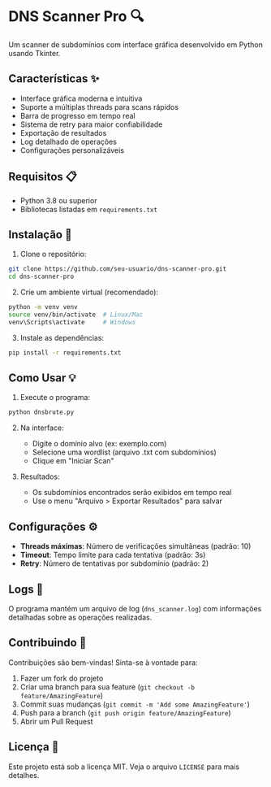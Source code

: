 # DNS Scanner Pro 🔍

Um scanner de subdomínios com interface gráfica desenvolvido em Python usando Tkinter.

## Características ✨

- Interface gráfica moderna e intuitiva
- Suporte a múltiplas threads para scans rápidos
- Barra de progresso em tempo real
- Sistema de retry para maior confiabilidade
- Exportação de resultados
- Log detalhado de operações
- Configurações personalizáveis

## Requisitos 📋

- Python 3.8 ou superior
- Bibliotecas listadas em `requirements.txt`

## Instalação 🚀

1. Clone o repositório:
```bash
git clone https://github.com/seu-usuario/dns-scanner-pro.git
cd dns-scanner-pro
```

2. Crie um ambiente virtual (recomendado):
```bash
python -m venv venv
source venv/bin/activate  # Linux/Mac
venv\Scripts\activate     # Windows
```

3. Instale as dependências:
```bash
pip install -r requirements.txt
```

## Como Usar 💡

1. Execute o programa:
```bash
python dnsbrute.py
```

2. Na interface:
   - Digite o domínio alvo (ex: exemplo.com)
   - Selecione uma wordlist (arquivo .txt com subdomínios)
   - Clique em "Iniciar Scan"

3. Resultados:
   - Os subdomínios encontrados serão exibidos em tempo real
   - Use o menu "Arquivo > Exportar Resultados" para salvar

## Configurações ⚙️

- **Threads máximas**: Número de verificações simultâneas (padrão: 10)
- **Timeout**: Tempo limite para cada tentativa (padrão: 3s)
- **Retry**: Número de tentativas por subdomínio (padrão: 2)

## Logs 📝

O programa mantém um arquivo de log (`dns_scanner.log`) com informações detalhadas sobre as operações realizadas.

## Contribuindo 🤝

Contribuições são bem-vindas! Sinta-se à vontade para:

1. Fazer um fork do projeto
2. Criar uma branch para sua feature (`git checkout -b feature/AmazingFeature`)
3. Commit suas mudanças (`git commit -m 'Add some AmazingFeature'`)
4. Push para a branch (`git push origin feature/AmazingFeature`)
5. Abrir um Pull Request

## Licença 📄

Este projeto está sob a licença MIT. Veja o arquivo `LICENSE` para mais detalhes. 